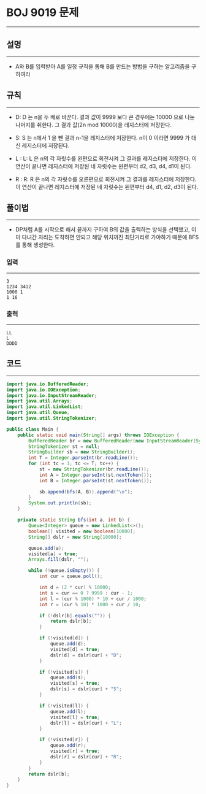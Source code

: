 # BOJ 9019 문제

---

## 설명

---

- A와 B를 입력받아 A를 일정 규칙을 통해 B를 만드는 방법을 구하는 알고리즘을 구하여라

## 규칙

---

- D: D 는 n을 두 배로 바꾼다. 결과 값이 9999 보다 큰 경우에는 10000 으로 나눈 나머지를 취한다. 그 결과 값(2n mod 10000)을 레지스터에 저장한다.

- S: S 는 n에서 1 을 뺀 결과 n-1을 레지스터에 저장한다. n이 0 이라면 9999 가 대신 레지스터에 저장된다.

- L : L: L 은 n의 각 자릿수를 왼편으로 회전시켜 그 결과를 레지스터에 저장한다. 이 연산이 끝나면 레지스터에 저장된 네 자릿수는 왼편부터 d2, d3, d4, d1이 된다.

- R : R: R 은 n의 각 자릿수를 오른편으로 회전시켜 그 결과를 레지스터에 저장한다. 이 연산이 끝나면 레지스터에 저장된 네 자릿수는 왼편부터 d4, d1, d2, d3이 된다.

## 풀이법

---

- DP처럼 A를 시작으로 해서 끝까지 구하여 B의 값을 출력하는 방식을 선택했고, 이미 다녀간 자리는 도착하면 안되고 해당 위치까진 최단거리로 가야하기 때문에 BFS를 통해 생성한다.

### 입력

---

```plain text
3
1234 3412
1000 1
1 16
```

### 출력

---

```plain text
LL
L
DDDD
```

## 코드

---

```java
import java.io.BufferedReader;
import java.io.IOException;
import java.io.InputStreamReader;
import java.util.Arrays;
import java.util.LinkedList;
import java.util.Queue;
import java.util.StringTokenizer;

public class Main {
    public static void main(String[] args) throws IOException {
        BufferedReader br = new BufferedReader(new InputStreamReader(System.in));
        StringTokenizer st = null;
        StringBuilder sb = new StringBuilder();
        int T = Integer.parseInt(br.readLine());
        for (int tc = 1; tc <= T; tc++) {
            st = new StringTokenizer(br.readLine());
            int A = Integer.parseInt(st.nextToken());
            int B = Integer.parseInt(st.nextToken());

            sb.append(bfs(A, B)).append("\n");
        }
        System.out.println(sb);
    }

    private static String bfs(int a, int b) {
        Queue<Integer> queue = new LinkedList<>();
        boolean[] visited = new boolean[10000];
        String[] dslr = new String[10000];

        queue.add(a);
        visited[a] = true;
        Arrays.fill(dslr, "");

        while (!queue.isEmpty()) {
            int cur = queue.poll();

            int d = (2 * cur) % 10000;
            int s = cur == 0 ? 9999 : cur - 1;
            int l = (cur % 1000) * 10 + cur / 1000;
            int r = (cur % 10) * 1000 + cur / 10;

            if (!dslr[b].equals("")) {
                return dslr[b];
            }

            if (!visited[d]) {
                queue.add(d);
                visited[d] = true;
                dslr[d] = dslr[cur] + "D";
            }

            if (!visited[s]) {
                queue.add(s);
                visited[s] = true;
                dslr[s] = dslr[cur] + "S";
            }

            if (!visited[l]) {
                queue.add(l);
                visited[l] = true;
                dslr[l] = dslr[cur] + "L";
            }

            if (!visited[r]) {
                queue.add(r);
                visited[r] = true;
                dslr[r] = dslr[cur] + "R";
            }
        }
        return dslr[b];
    }
}
```
